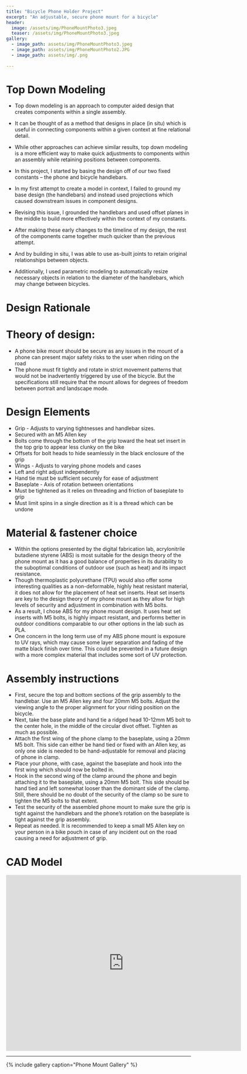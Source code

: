```yaml
---
title: "Bicycle Phone Holder Project"
excerpt: "An adjustable, secure phone mount for a bicycle"
header:
  image: /assets/img/PhoneMountPhoto3.jpeg
  teaser: /assets/img/PhoneMountPhoto3.jpeg
gallery:
  - image_path: assets/img/PhoneMountPhoto3.jpeg
  - image_path: assets/img/PhoneMountPhoto2.JPG
  - image_path: assets/img/.png
   
---
```

# Top Down Modeling
* Top down modeling is an approach to computer aided design that creates components within a single assembly. 
* It can be thought of as a method that designs in place (in situ) which is useful in connecting components within a given context at fine relational detail. 
* While other approaches can achieve similar results, top down modeling is a more efficient way to make quick adjustments to components within an assembly while retaining positions between components.
* In this project, I started by basing the design off of our two fixed constants – the phone and bicycle handlebars. 
* In my first attempt to create a model in context, I failed to ground my base design (the handlebars) and instead used projections which caused downstream issues in component designs. 
* Revising this issue, I grounded the handlebars and used offset planes in the middle to build more effectively within the context of my constants. 
* After making these early changes to the timeline of my design, the rest of the components came together much quicker than the previous attempt. 
* And by building in situ, I was able to use as-built joints to retain original relationships between objects. 

* Additionally, I used parametric modeling to automatically resize necessary objects in relation to the diameter of the handlebars, which may change between bicycles.

# Design Rationale

# Theory of design:
* A phone bike mount should be secure as any issues in the mount of a phone can present major safety risks to the user when riding on the road
* The phone must fit tightly and rotate in strict movement patterns that would not be inadvertently triggered by use of the bicycle. But the specifications still require that the mount allows for degrees of freedom between portrait and landscape mode.

# Design Elements
* Grip - Adjusts to varying tightnesses and handlebar sizes. 
*   Secured with an M5 Allen key
*   Bolts come through the bottom of the grip toward the heat set insert in the top grip to appear less clunky on the bike
*   Offsets for bolt heads to hide seamlessly in the black enclosure of the grip
* Wings - Adjusts to varying phone models and cases
*   Left and right adjust independently
*   Hand tie must be sufficient securely for ease of adjustment
* Baseplate - Axis of rotation between orientations
*   Must be tightened as it relies on threading and friction of baseplate to grip
*   Must limit spins in a single direction as it is a thread which can be undone

# Material & fastener choice
* Within the options presented by the digital fabrication lab, acrylonitrile butadiene styrene (ABS) is most suitable for the design theory of the phone mount as it has a good balance of properties in its durability to the suboptimal conditions of outdoor use (such as heat) and its impact resistance.
* Though thermoplastic polyurethane (TPU) would also offer some interesting qualities as a non-deformable, highly heat resistant material, it does not allow for the placement of heat set inserts. Heat set inserts are key to the design theory of my phone mount as they allow for high levels of security and adjustment in combination with M5 bolts.
* As a result, I chose ABS for my phone mount design. It uses heat set inserts with M5 bolts, is highly impact resistant, and performs better in outdoor conditions comparable to our other options in the lab such as PLA. 
* One concern in the long term use of my ABS phone mount is exposure to UV rays, which may cause some layer separation and fading of the matte black finish over time. This could be prevented in a future design with a more complex material that includes some sort of UV protection.

# Assembly instructions
* First, secure the top and bottom sections of the grip assembly to the handlebar. Use an M5 Allen key and four 20mm M5 bolts. Adjust the viewing angle to the proper alignment for your riding position on the bicycle.
* Next, take the base plate and hand tie a ridged head 10-12mm M5 bolt to the center hole, in the middle of the circular divot offset. Tighten as much as possible.
* Attach the first wing of the phone clamp to the baseplate, using a 20mm M5 bolt. This side can either be hand tied or fixed with an Allen key, as only one side is needed to be hand-adjustable for removal and placing of phone in clamp.
* Place your phone, with case, against the baseplate and hook into the first wing which should now be bolted in.
* Hook in the second wing of the clamp around the phone and begin attaching it to the baseplate, using a 20mm M5 bolt. This side should be hand tied and left somewhat looser than the dominant side of the clamp. Still, there should be no doubt of the security of the clamp so be sure to tighten the M5 bolts to that extent.
* Test the security of the assembled phone mount to make sure the grip is tight against the handlebars and the phone’s rotation on the baseplate is tight against the grip assembly. 
* Repeat as needed. It is recommended to keep a small M5 Allen key on your person in a bike pouch in case of any incident out on the road causing a need for adjustment of grip.

# CAD Model
<iframe src="https://vanderbilt643.autodesk360.com/shares/public/SH512d4QTec90decfa6e687bf4df5af6701e?mode=embed" width="640" height="480" allowfullscreen="true" webkitallowfullscreen="true" mozallowfullscreen="true"  frameborder="0"></iframe>

---

{% include gallery caption="Phone Mount Gallery" %}
